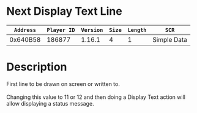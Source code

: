 # Next Display Text Line

| `Address` | `Player ID` | `Version` | `Size` | `Length` | `SCR` |
| ---------- | ----------- | --------- | ------ | -------- | ---- |
| 0x640B58 | 186877 | 1.16.1 | 4 | 1 | Simple Data |

# Description

First line to be drawn on screen or written to.<br><br>Changing this value to 11 or 12 and then doing a Display Text action will allow displaying a status message.